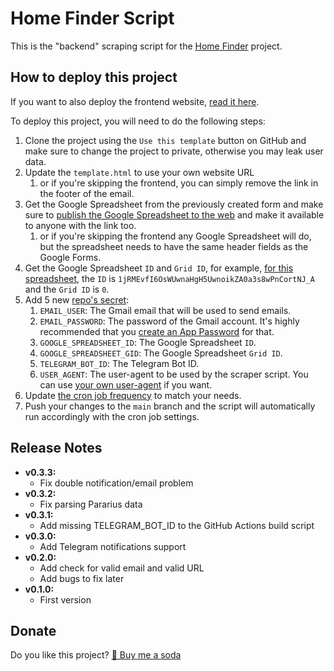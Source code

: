 # Home Finder Script
This is the "backend" scraping script for the [Home Finder](https://github.com/WeRules/home-finder) project.

## How to deploy this project

If you want to also deploy the frontend website, [read it here](https://github.com/WeRules/home-finder#how-to-deploy).

To deploy this project, you will need to do the following steps:

1. Clone the project using the `Use this template` button on GitHub and make sure to change the project to private, otherwise you may leak user data.
2. Update the `template.html` to use your own website URL
    1. or if you're skipping the frontend, you can simply remove the link in the footer of the email.
3. Get the Google Spreadsheet from the previously created form and make sure to [publish the Google Spreadsheet to the web](https://support.google.com/a/users/answer/9308870) and make it available to anyone with the link too.
    1. or if you're skipping the frontend any Google Spreadsheet will do, but the spreadsheet needs to have the same header fields as the Google Forms.
4. Get the Google Spreadsheet `ID` and `Grid ID`, for example, [for this spreadsheet](https://docs.google.com/spreadsheets/d/1jRMEvfI6OsWUwnaHgH5UwnoikZA0a3s8wPnCortNJ_A/edit#gid=0), the `ID` is `1jRMEvfI6OsWUwnaHgH5UwnoikZA0a3s8wPnCortNJ_A` and the `Grid ID` is `0`.
5. Add 5 new [repo's secret](https://docs.github.com/en/actions/reference/encrypted-secrets):
    1. `EMAIL_USER`: The Gmail email that will be used to send emails.
    2. `EMAIL_PASSWORD`: The password of the Gmail account. It's highly recommended that you [create an App Password](https://support.google.com/mail/answer/185833?hl=en-US) for that.
    3. `GOOGLE_SPREADSHEET_ID`: The Google Spreadsheet `ID`.
    4. `GOOGLE_SPREADSHEET_GID`: The Google Spreadsheet `Grid ID`.
    5. `TELEGRAM_BOT_ID`: The Telegram Bot ID.
    6. `USER_AGENT`: The user-agent to be used by the scraper script. You can use [your own user-agent](https://www.whatismybrowser.com/detect/what-is-my-user-agent/) if you want.
6. Update [the cron job frequency](https://github.com/WeRules/home-finder-script/blob/main/.github/workflows/run-task.yml#L5) to match your needs.
7. Push your changes to the `main` branch and the script will automatically run accordingly with the cron job settings.

## Release Notes
- **v0.3.3:**
   - Fix double notification/email problem
- **v0.3.2:**
   - Fix parsing Pararius data
- **v0.3.1:**
   - Add missing TELEGRAM_BOT_ID to the GitHub Actions build script
- **v0.3.0:**
   - Add Telegram notifications support
- **v0.2.0:**
   - Add check for valid email and valid URL
   - Add bugs to fix later
- **v0.1.0:**
   - First version

## Donate
Do you like this project? [🥤 Buy me a soda](https://bunq.me/BuyMeASoda)
